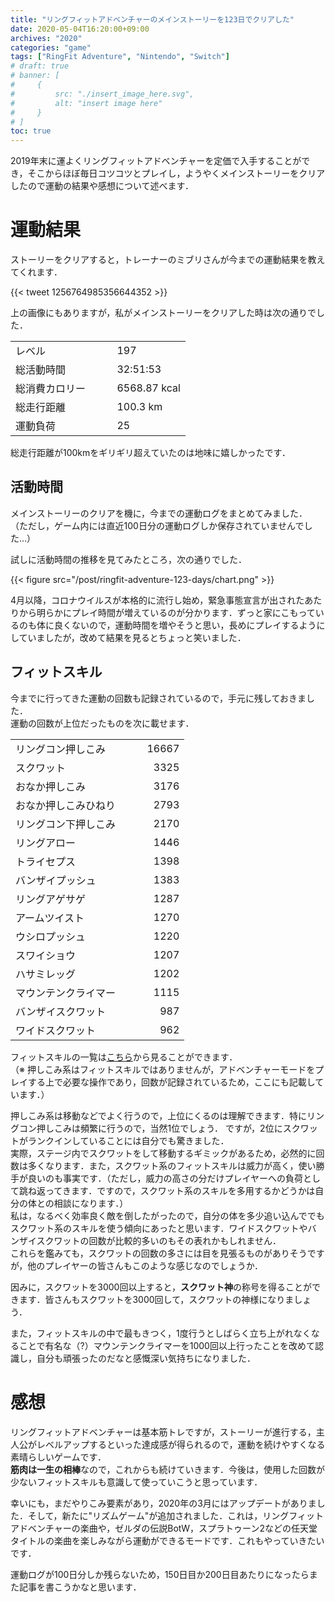 ```yaml
---
title: "リングフィットアドベンチャーのメインストーリーを123日でクリアした"
date: 2020-05-04T16:20:00+09:00
archives: "2020"
categories: "game"
tags: ["RingFit Adventure", "Nintendo", "Switch"]
# draft: true
# banner: [
#     {
#         src: "./insert_image_here.svg",
#         alt: "insert image here"
#     }
# ]
toc: true
---
```


2019年末に運よくリングフィットアドベンチャーを定価で入手することができ，そこからほぼ毎日コツコツとプレイし，ようやくメインストーリーをクリアしたので運動の結果や感想について述べます．

<!--more-->

# 運動結果

ストーリーをクリアすると，トレーナーのミブリさんが今までの運動結果を教えてくれます．

{{< tweet 1256764985356644352 >}}

上の画像にもありますが，私がメインストーリーをクリアした時は次の通りでした．

|     |     |
| :-- | :-- |
| レベル | 197 |
| 総活動時間 | 32:51:53 |
| 総消費カロリー &nbsp; &nbsp; &nbsp; &nbsp; | 6568.87 kcal |
| 総走行距離 | 100.3 km |
| 運動負荷 | 25 |

総走行距離が100kmをギリギリ超えていたのは地味に嬉しかったです．

## 活動時間

メインストーリーのクリアを機に，今までの運動ログをまとめてみました．  
（ただし，ゲーム内には直近100日分の運動ログしか保存されていませんでした…）

試しに活動時間の推移を見てみたところ，次の通りでした．

{{< figure src="/post/ringfit-adventure-123-days/chart.png" >}}

4月以降，コロナウイルスが本格的に流行し始め，緊急事態宣言が出されたあたりから明らかにプレイ時間が増えているのが分かります．ずっと家にこもっているのも体に良くないので，運動時間を増やそうと思い，長めにプレイするようにしていましたが，改めて結果を見るとちょっと笑いました．

## フィットスキル

今までに行ってきた運動の回数も記録されているので，手元に残しておきました．  
運動の回数が上位だったものを次に載せます．

|     |     |
| :-- | --: |
| リングコン押しこみ | 16667 |
| スクワット | 3325 |
| おなか押しこみ | 3176 |
| おなか押しこみひねり &nbsp; &nbsp; &nbsp; &nbsp; | 2793 |
| リングコン下押しこみ | 2170 |
| リングアロー | 1446 |
| トライセプス | 1398 |
| バンザイプッシュ | 1383 |
| リングアゲサゲ | 1287 |
| アームツイスト | 1270 |
| ウシロプッシュ | 1220 |
| スワイショウ | 1207 |
| ハサミレッグ | 1202 |
| マウンテンクライマー | 1115 |
| バンザイスクワット | 987 |
| ワイドスクワット | 962 |

フィットスキルの一覧は[こちら](https://www.nintendo.co.jp/ring/adv/fitskill.html)から見ることができます．  
（※ 押しこみ系はフィットスキルではありませんが，アドベンチャーモードをプレイする上で必要な操作であり，回数が記録されているため，ここにも記載しています．）

押しこみ系は移動などでよく行うので，上位にくるのは理解できます．特にリングコン押しこみは頻繁に行うので，当然1位でしょう．
ですが，2位にスクワットがランクインしていることには自分でも驚きました．  
実際，ステージ内でスクワットをして移動するギミックがあるため，必然的に回数は多くなります．また，スクワット系のフィットスキルは威力が高く，使い勝手が良いのも事実です．（ただし，威力の高さの分だけプレイヤーへの負荷として跳ね返ってきます．ですので，スクワット系のスキルを多用するかどうかは自分の体との相談になります．）  
私は，なるべく効率良く敵を倒したがったので，自分の体を多少追い込んででもスクワット系のスキルを使う傾向にあったと思います．ワイドスクワットやバンザイスクワットの回数が比較的多いのもその表れかもしれません．  
これらを鑑みても，スクワットの回数の多さには目を見張るものがありそうですが，他のプレイヤーの皆さんもこのような感じなのでしょうか．  

因みに，スクワットを3000回以上すると，**スクワット神**の称号を得ることができます．皆さんもスクワットを3000回して，スクワットの神様になりましょう．

また，フィットスキルの中で最もきつく，1度行うとしばらく立ち上がれなくなることで有名な（?）マウンテンクライマーを1000回以上行ったことを改めて認識し，自分も頑張ったのだなと感慨深い気持ちになりました．

# 感想

リングフィットアドベンチャーは基本筋トレですが，ストーリーが進行する，主人公がレベルアップするといった達成感が得られるので，運動を続けやすくなる素晴らしいゲームです．  
**筋肉は一生の相棒**なので，これからも続けていきます．今後は，使用した回数が少ないフィットスキルも意識して使っていこうと思っています．

幸いにも，まだやりこみ要素があり，2020年の3月にはアップデートがありました．そして，新たに"リズムゲーム"が追加されました．これは，リングフィット アドベンチャーの楽曲や，ゼルダの伝説BotW，スプラトゥーン2などの任天堂タイトルの楽曲を楽しみながら運動ができるモードです．これもやっていきたいです．

運動ログが100日分しか残らないため，150日目か200日目あたりになったらまた記事を書こうかなと思います．
